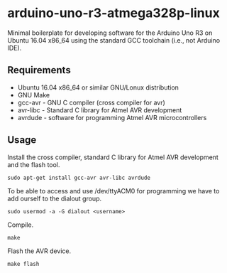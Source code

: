 # arduino-uno-r3-atmega328p-linux
Minimal boilerplate for developing software for the Arduino Uno R3 on Ubuntu 16.04 x86_64 using the standard GCC toolchain (i.e., not Arduino IDE).

## Requirements
- Ubuntu 16.04 x86_64 or similar GNU/Lonux distribution
- GNU Make
- gcc-avr - GNU C compiler (cross compiler for avr)
- avr-libc - Standard C library for Atmel AVR development
- avrdude - software for programming Atmel AVR microcontrollers

## Usage
Install the cross compiler, standard C library for Atmel AVR development and the flash tool.

`sudo apt-get install gcc-avr avr-libc avrdude`

To be able to access and use /dev/ttyACM0 for programming we have to add ourself to the dialout group.

`sudo usermod -a -G dialout <username>`

Compile.

`make`

Flash the AVR device.

`make flash`
